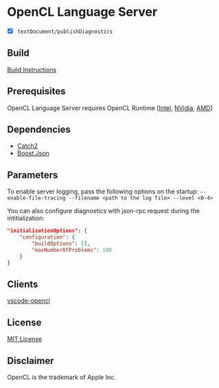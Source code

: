 # OpenCL Language Server

- [x] `textDocument/publishDiagnostics`

## Build

[Build Instructions](_dev/build.md)

## Prerequisites

OpenCL Language Server requires OpenCL Runtime [[Intel](https://software.intel.com/en-us/articles/opencl-drivers), [NVidia](http://www.nvidia.com/Download/index.aspx), [AMD](http://support.amd.com/en-us/download)]

## Dependencies

* [Catch2](https://github.com/catchorg/Catch2.git)
* [Boost.Json](https://github.com/boostorg/json.git)

## Parameters

To enable server logging, pass the following options on the startup: `--enable-file-tracing --filename <path to the log file> --level <0-4>`

You can also configure diagnostics with json-rpc request during the intitialization:

```json
"initializationOptions": {
    "configuration": {
        "buildOptions": [],
        "maxNumberOfProblems": 100
    }
}
```

## Clients

[vscode-opencl](https://github.com/Galarius/vscode-opencl)

## License

[MIT License](https://raw.githubusercontent.com/Galarius/opencl-language-server/main/LICENSE.txt)

## Disclaimer

OpenCL is the trademark of Apple Inc.
